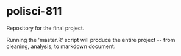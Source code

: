 # polisci-811
Repository for the final project.

Running the 'master.R' script will produce the entire project -- from cleaning, analysis, to markdown document.
